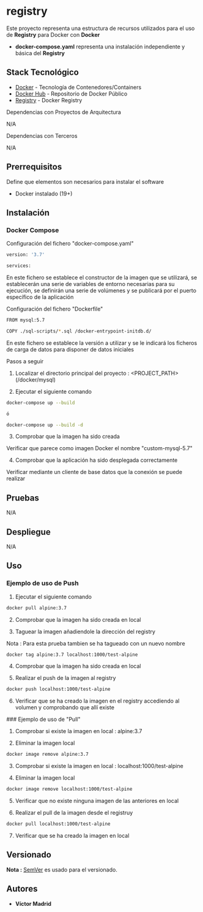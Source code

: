 # registry

Este proyecto representa una estructura de recursos utilizados para el uso de **Registry** para Docker con **Docker**

* **docker-compose.yaml** representa una instalación independiente y básica del **Registry**





## Stack Tecnológico

* [Docker](https://www.docker.com/) - Tecnología de Contenedores/Containers
* [Docker Hub](https://hub.docker.com/) - Repositorio de Docker Público
* [Registry](https://www.mysql.com/) - Docker Registry

Dependencias con Proyectos de Arquitectura

N/A

Dependencias con Terceros

N/A





## Prerrequisitos

Define que elementos son necesarios para instalar el software

* Docker instalado (19+)





## Instalación

### Docker Compose

Configuración del fichero "docker-compose.yaml"

```bash
version: '3.7'

services:


```

En este fichero se establece el constructor de la imagen que se utilizará, se establecerán una serie de variables de entorno necesarias para su ejecución, se definirán una serie de volúmenes y se publicará por el puerto específico de la aplicación

Configuración del fichero "Dockerfile"

```bash
FROM mysql:5.7

COPY ./sql-scripts/*.sql /docker-entrypoint-initdb.d/
```

En este fichero se establece la versión a utilizar y se le indicará los ficheros de carga de datos para disponer de datos iniciales

Pasos a seguir


1. Localizar el directorio principal del proyecto : <PROJECT_PATH> (/docker/mysql)

2. Ejecutar el siguiente comando

```bash
docker-compose up --build

ó

docker-compose up --build -d
```

3. Comprobar que la imagen ha sido creada

Verificar que parece como imagen Docker el nombre "custom-mysql-5.7"

4. Comprobar que la aplicación ha sido desplegada correctamente

Verificar mediante un cliente de base datos que la conexión se puede realizar





## Pruebas

N/A





## Despliegue

N/A





## Uso

### Ejemplo de uso de Push

1. Ejecutar el siguiente comando

```bash
docker pull alpine:3.7
```

2. Comprobar que la imagen ha sido creada en local

3. Taguear la imagen añadiendole la dirección del registry

Nota : Para esta prueba tambien se ha tagueado con un nuevo nombre

```bash
docker tag alpine:3.7 localhost:1000/test-alpine
```

4. Comprobar que la imagen ha sido creada en local

5. Realizar el push de la imagen al registry

```bash
docker push localhost:1000/test-alpine
```

6. Verificar que se ha creado la imagen en el registry accediendo al volumen y comprobando que allí existe



### Ejemplo de uso de "Pull"


1. Comprobar si existe la imagen en local : alpine:3.7

2. Eliminar la imagen local

```bash
docker image remove alpine:3.7
```

3. Comprobar si existe la imagen en local : localhost:1000/test-alpine

4. Eliminar la imagen local

```bash
docker image remove localhost:1000/test-alpine
```

5. Verificar que no existe ninguna imagen de las anteriores en local

6. Realizar el pull de la imagen desde el registruy

```bash
docker pull localhost:1000/test-alpine
```

7. Verificar que se ha creado la imagen en local




## Versionado

**Nota :** [SemVer](http://semver.org/) es usado para el versionado.





## Autores

* **Víctor Madrid**
